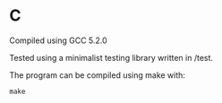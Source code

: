 # C
Compiled using GCC 5.2.0

Tested using a minimalist testing library written in /test.

The program can be compiled using make with:
```
make
```
